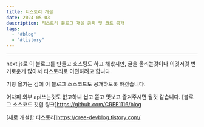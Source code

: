 ```yaml
---
title: 티스토리 개설
date: 2024-05-03
description: 티스토리 블로그 개설 공지 및 코드 공개
tags:
  - "#blog"
  - "#tistory"
---
```


---

next.js로 이 블로그를 만들고 호스팅도 하고 해봤지만, 글을 올리는것이나 이것저것 번거로운게 많아서 티스토리로 이전하려고 합니다.

기왕 옮기는 김에 이 블로그 소스코드도 공개하도록 하겠습니다.

어차피 외부 api쓰는것도 없고하니 씹고 뜯고 맛보고 즐겨주시면 될것 같습니다.
[블로그 소스코드 깃헙 링크]https://github.com/CREE1116/blog


[새로 개설한 티스토리]https://cree-devblog.tistory.com/